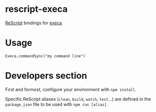 # rescript-execa

[ReScript](https://rescript-lang.org) bindings for [execa](https://github.com/sindresorhus/execa).

# Usage

```reasonml
Execa.commandSync("my command line")
```

# Developers section

First and formost, configure your environment with `npm install`.

Specific ReScript aliases (`clean`, `build`, `watch`, `test`...) are defined
in the `package.json` file to be used with `npm run [alias]`.
